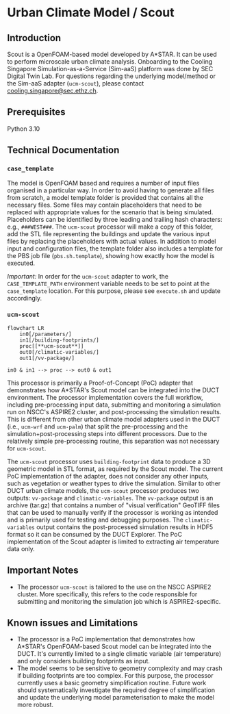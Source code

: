 # Urban Climate Model / Scout 

## Introduction
Scout is a OpenFOAM-based model developed by A*STAR. It can be used to perform microscale 
urban climate analysis. Onboarding to the Cooling Singapore Simulation-as-a-Service 
(Sim-aaS) platform was done by SEC Digital Twin Lab. For questions regarding the 
underlying model/method or the Sim-aaS adapter (`ucm-scout`), 
please contact [cooling.singapore@sec.ethz.ch](cooling.singapore@sec.ethz.ch).

## Prerequisites
Python 3.10


## Technical Documentation
### `case_template`
The model is OpenFOAM based and requires a number of input files organised in a 
particular way. In order to avoid having to generate all files from scratch, a 
model template folder is provided that contains all the necessary files. Some
files may contain placeholders that need to be replaced with appropriate values for
the scenario that is being simulated. Placeholders can be identified by three leading
and trailing hash characters: e.g., `###WEST###`. The `ucm-scout` processor will make 
a copy of this folder, add the STL file representing the buildings and update the
various input files by replacing the placeholders with actual values. In addition
to model input and configuration files, the template folder also includes a template
for the PBS job file (`pbs.sh.template`), showing how exactly how the model is 
executed.

*Important:* In order for the `ucm-scout` adapter to work, the `CASE_TEMPLATE_PATH`
environment variable needs to be set to point at the `case_template` location. For
this purpose, please see `execute.sh` and update accordingly. 

### `ucm-scout`
```mermaid
flowchart LR
    in0[/parameters/]
    in1[/building-footprints/]
    proc[[**ucm-scout**]]
    out0[/climatic-variables/]
    out1[/vv-package/]

in0 & in1 --> proc --> out0 & out1
```

This processor is primarily a Proof-of-Concept (PoC) adapter that demonstrates how A*STAR's
Scout model can be integrated into the DUCT environment. The processor implementation
covers the full workflow, including pre-processing input data, submitting and monitoring
a simulation run on NSCC's ASPIRE2 cluster, and post-processing the simulation results.
This is different from other urban climate model adapters used in the DUCT (i.e., 
`ucm-wrf` and `ucm-palm`) that split the pre-processing and the simulation+post-processing
steps into different processors. Due to the relatively simple pre-processing routine,
this separation was not necessary for `ucm-scout`.

The `ucm-scout` processor uses `building-footprint` data to produce a 3D geometric
model in STL format, as required by the Scout model. The current PoC implementation
of the adapter, does not consider any other inputs, such as vegetation or weather
types to drive the simulation. Similar to other DUCT urban climate models, the 
`ucm-scout` processor produces two outputs: `vv-package` and `climatic-variables`.
The `vv-package` output is an archive (tar.gz) that contains a number of "visual 
verification" GeoTIFF files that can be used to manually verify if the processor is 
working as intended and is primarily used for testing and debugging purposes. The 
`climatic-variables` output contains the post-processed simulation results in HDF5
format so it can be consumed by the DUCT Explorer. The PoC implementation of the 
Scout adapter is limited to extracting air temperature data only.

## Important Notes 
- The processor `ucm-scout` is tailored to the use on the NSCC ASPIRE2 cluster. 
More specifically, this refers to the code responsible for submitting and monitoring
the simulation job which is ASPIRE2-specific. 

## Known issues and Limitations 
- The processor is a PoC implementation that demonstrates how A*STAR's OpenFOAM-based
Scout model can be integrated into the DUCT. It's currently limited to a single 
climatic variable (air temperature) and only considers building footprints as input.
- The model seems to be sensitive to geometry complexity and may crash if building
footprints are too complex. For this purpose, the processor currently uses a basic
geometry simplification routine. Future work should systematically investigate the 
required degree of simplification and update the underlying model parameterisation
to make the model more robust.
